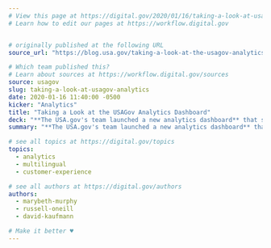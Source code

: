 ```yaml
---
# View this page at https://digital.gov/2020/01/16/taking-a-look-at-usagov-analytics
# Learn how to edit our pages at https://workflow.digital.gov


# originally published at the following URL
source_url: "https://blog.usa.gov/taking-a-look-at-the-usagov-analytics-dashboard"

# Which team published this?
# Learn about sources at https://workflow.digital.gov/sources
source: usagov
slug: taking-a-look-at-usagov-analytics
date: 2020-01-16 11:40:00 -0500
kicker: "Analytics"
title: "Taking a Look at the USAGov Analytics Dashboard"
deck: "**The USA.gov's team launched a new analytics dashboard** that shows the top pages and topics that are trending on USA.gov and USA.gov/espanol. This gives agencies a better window into the information the public needs most so they can prioritize that information and make it more accessible to their users."
summary: "**The USA.gov's team launched a new analytics dashboard** that shows the top pages and topics that are trending on USA.gov and USA.gov/espanol. This gives agencies a better window into the information the public needs most so they can prioritize that information and make it more accessible to their users."

# see all topics at https://digital.gov/topics
topics:
  - analytics
  - multilingual
  - customer-experience

# see all authors at https://digital.gov/authors
authors:
  - marybeth-murphy
  - russell-oneill
  - david-kaufmann

# Make it better ♥
---
```


